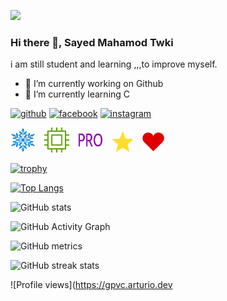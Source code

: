 ![](https://scontent.fcgp17-1.fna.fbcdn.net/v/t39.30808-6/347009589_3379557692359613_6367404825716694894_n.jpg?_nc_cat=103&ccb=1-7&_nc_sid=09cbfe&_nc_eui2=AeEgU6Fxmgk8T8dtFrbLksrbQIbZveRUfyFAhtm95FR_IXiM-XfpsF_PUaB8j8DXYlyc0QAP3rRhUBMgzFujATvX&_nc_ohc=F0J6NHWyWHoAX8miyUT&_nc_ht=scontent.fcgp17-1.fna&oh=00_AfBce1M6kxgtRYRl2-oDN2FJq7jUyfHVDh--j5Vma9EBNg&oe=646AB428)
### Hi there 👋, Sayed Mahamod Twki


i am still student and learning ,,,to improve myself.

- 🔭 I’m currently working on Github 
- 🌱 I’m currently learning C 


[<img src='https://cdn.jsdelivr.net/npm/simple-icons@3.0.1/icons/github.svg' alt='github' height='40'>](https://github.com/twki69)  [<img src='https://cdn.jsdelivr.net/npm/simple-icons@3.0.1/icons/facebook.svg' alt='facebook' height='40'>](https://www.facebook.com/https://www.facebook.com/mahamod.twki)  [<img src='https://cdn.jsdelivr.net/npm/simple-icons@3.0.1/icons/instagram.svg' alt='instagram' height='40'>](https://www.instagram.com/sayedmahamod/)  

<a href='https://archiveprogram.github.com/'><img src='https://raw.githubusercontent.com/acervenky/animated-github-badges/master/assets/acbadge.gif' width='40' height='40'></a> <a href='https://docs.github.com/en/developers'><img src='https://raw.githubusercontent.com/acervenky/animated-github-badges/master/assets/devbadge.gif' width='40' height='40'></a> <a href='https://github.com/pricing'><img src='https://raw.githubusercontent.com/acervenky/animated-github-badges/master/assets/pro.gif' width='40' height='40'></a> <a href='https://stars.github.com/'><img src='https://raw.githubusercontent.com/acervenky/animated-github-badges/master/assets/starbadge.gif' width='35' height='35'></a> <a href='https://docs.github.com/en/github/supporting-the-open-source-community-with-github-sponsors'><img src='https://raw.githubusercontent.com/acervenky/animated-github-badges/master/assets/sponsorbadge.gif' width='35' height='35'></a> 

[![trophy](https://github-profile-trophy.vercel.app/?username=twki69)](https://github.com/ryo-ma/github-profile-trophy)

[![Top Langs](https://github-readme-stats.vercel.app/api/top-langs/?username=twki69)](https://github.com/anuraghazra/github-readme-stats)

![GitHub stats](https://github-readme-stats.vercel.app/api?username=twki69&show_icons=true&count_private=true)  

![GitHub Activity Graph](https://activity-graph.herokuapp.com/graph?username)  

![GitHub metrics](https://metrics.lecoq.io/)  

![GitHub streak stats](https://streak-stats.demolab.com/?user=)  

![Profile views](https://gpvc.arturio.dev  
